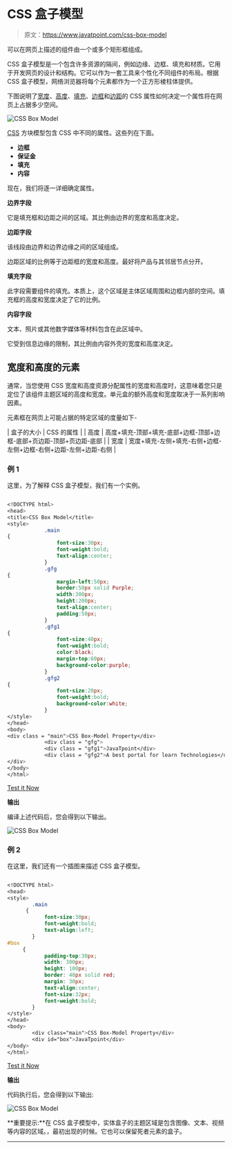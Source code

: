# CSS 盒子模型

> 原文：<https://www.javatpoint.com/css-box-model>

可以在网页上描述的组件由一个或多个矩形框组成。

CSS 盒子模型是一个包含许多资源的隔间，例如边缘、边框、填充和材质。它用于开发网页的设计和结构。它可以作为一套工具来个性化不同组件的布局。根据 CSS 盒子模型，网络浏览器将每个元素都作为一个正方形棱柱体提供。

下图说明了[宽度](https://www.javatpoint.com/css-width)、[高度](https://www.javatpoint.com/css-height-property)、[填充](https://www.javatpoint.com/css-padding)、[边框](https://www.javatpoint.com/css-border)和[边距](https://www.javatpoint.com/css-margin)的 CSS 属性如何决定一个属性将在网页上占据多少空间。

![CSS Box Model](img/e7d7df516d4e08d6ba5b1e9d32c55475.png)

[CSS](https://www.javatpoint.com/css-tutorial) 方块模型包含 CSS 中不同的属性。这些列在下面。

*   **边框**
*   **保证金**
*   **填充**
*   **内容**

现在，我们将逐一详细确定属性。

**边界字段**

它是填充框和边距之间的区域。其比例由边界的宽度和高度决定。

**边距字段**

该线段由边界和边界边缘之间的区域组成。

边距区域的比例等于边距框的宽度和高度。最好将产品与其邻居节点分开。

**填充字段**

此字段需要组件的填充。本质上，这个区域是主体区域周围和边框内部的空间。填充框的高度和宽度决定了它的比例。

**内容字段**

文本、照片或其他数字媒体等材料包含在此区域中。

它受到信息边缘的限制，其比例由内容外壳的宽度和高度决定。

## 宽度和高度的元素

通常，当您使用 CSS 宽度和高度资源分配属性的宽度和高度时，这意味着您只是定位了该组件主题区域的高度和宽度。单元盒的额外高度和宽度取决于一系列影响因素。

元素框在网页上可能占据的特定区域的度量如下-

| 盒子的大小 | CSS 的属性 |
| 高度 | 高度+填充-顶部+填充-底部+边框-顶部+边框-底部+页边距-顶部+页边距-底部 |
| 宽度 | 宽度+填充-左侧+填充-右侧+边框-左侧+边框-右侧+边距-左侧+边距-右侧 |

### 例 1

这里，为了解释 CSS 盒子模型，我们有一个实例。

```css

<!DOCTYPE html> 
<head> 
<title>CSS Box Model</title> 
<style> 
            .main 
{ 
                font-size:30px; 
                font-weight:bold; 
                Text-align:center; 
            } 
            .gfg 
{ 
                margin-left:50px; 
                border:50px solid Purple; 
                width:300px; 
                height:200px; 
                text-align:center; 
                padding:50px; 
            } 
            .gfg1 
{ 
                font-size:40px; 
                font-weight:bold; 
                color:black; 
                margin-top:60px; 
                background-color:purple; 
            } 
            .gfg2 
{ 
                font-size:20px; 
                font-weight:bold; 
                background-color:white; 
            } 
</style> 
</head> 
<body> 
<div class = "main">CSS Box-Model Property</div> 
        	<div class = "gfg"> 
            <div class = "gfg1">JavaTpoint</div> 
            <div class = "gfg2">A best portal for learn Technologies</div> 
</div> 
</body> 
</html>

```

[Test it Now](https://www.javatpoint.com/oprweb/test.jsp?filename=css-box-model1)

**输出**

编译上述代码后，您会得到以下输出。

![CSS Box Model](img/fc26fe396c6f795a2ff3b0266bfa1a96.png)

### 例 2

在这里，我们还有一个插图来描述 CSS 盒子模型。

```css

<!DOCTYPE html> 
<head> 
<style> 
        .main
      { 
            font-size:30px; 
            font-weight:bold; 
            text-align:left; 
        } 
#box 
     { 
            padding-top:30px; 
            width: 300px; 
            height: 100px; 
            border: 40px solid red; 
            margin: 30px; 
            text-align:center; 
            font-size:32px; 
            font-weight:bold; 
        } 
</style> 
</head>       
<body> 
        <div class="main">CSS Box-Model Property</div> 
        <div id="box">JavaTpoint</div> 
</body> 
</html>

```

[Test it Now](https://www.javatpoint.com/oprweb/test.jsp?filename=css-box-model2)

**输出**

代码执行后，您会得到以下输出:

![CSS Box Model](img/35d23dd047dde8c2a2d7566e749d947e.png)

**重要提示:**在 CSS 盒子模型中，实体盒子的主题区域是包含图像、文本、视频等内容的区域。，最初出现的时候。它也可以保留死者元素的盒子。

* * *